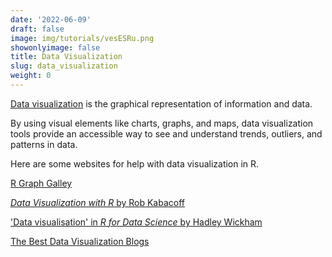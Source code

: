 ```yaml
---
date: '2022-06-09'
draft: false
image: img/tutorials/vesESRu.png
showonlyimage: false
title: Data Visualization
slug: data_visualization
weight: 0
---
```


[Data visualization](https://www.tableau.com/learn/articles/data-visualization) is the graphical representation of information and data.

<!--more-->

By using visual elements like charts, graphs, and maps, data visualization tools provide an accessible way to see and understand trends, outliers, and patterns in data.

Here are some websites for help with data visualization in R.

[R Graph Galley](https://r-graph-gallery.com/index.html)

[*Data Visualization with R* by  Rob Kabacoff](https://rkabacoff.github.io/datavis/)

['Data visualisation' in *R for Data Science* by Hadley Wickham](http://r-statistics.co/Top50-Ggplot2-Visualizations-MasterList-R-Code.html#Waffle%20Chart)

[The Best Data Visualization Blogs](https://www.tableau.com/learn/articles/best-data-visualization-blogs)
